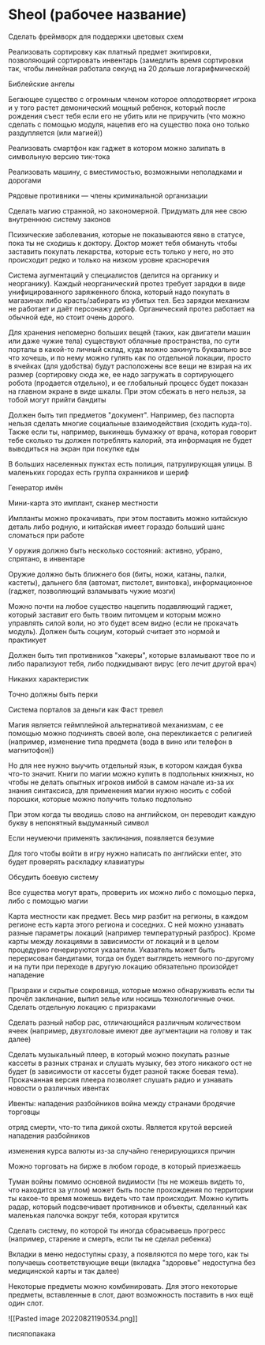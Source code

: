 # Sheol (рабочее название)

Сделать фреймворк для поддержки цветовых схем

Реализовать сортировку как платный предмет экипировки, позволяющий сортировать инвентарь (замедлить время сортировки так, чтобы линейная работала секунд на 20 дольше логарифмической)

Библейские ангелы

Бегающее существо с огромным членом которое оплодотворяет игрока и у того растет демонический мощный ребенок, который после рождения съест тебя если его не убить или не приручить (что можно сделать с помощью модуля, нацепив его на существо пока оно только раздупляется (или магией))

Реализовать смартфон как гаджет в котором можно залипать в символьную версию тик-тока

Реализовать машину, с вместимостью, возможными неполадками и дорогами

Рядовые противники — члены криминальной организации

Сделать магию странной, но закономерной. Придумать для нее свою внутреннюю систему законов

Психические заболевания, которые не показываются явно в статусе, пока ты не сходишь к доктору. Доктор может тебя обмануть чтобы заставить покупать лекарства, которые есть только у него, но это происходит редко и только на низком уровне красноречия

Система аугментаций у специалистов (делится на органику и неорганику). Каждый неорганический протез требует зарядки в виде унифицированного заряженного блока, который надо покупать в магазинах либо красть/забирать из убитых тел. Без зарядки механизм не работает и даёт персонажу дебаф. Органический протез работает на обычной еде, но стоит очень дорого.

Для хранения непомерно больших вещей (таких, как двигатели машин или даже чужие тела) существуют облачные пространства, по сути порталы в какой-то личный склад, куда можно закинуть буквально все что хочешь, и по нему можно гулять как по отдельной локации, просто в ячейках (для удобства) будут расположены все вещи не взирая на их размер (сортировку сюда же, ее надо загружать в сортирующего робота (продается отдельно), и ее глобальный процесс будет показан на главном экране в виде шкалы. При этом сбежать в него нельзя, за тобой могут прийти бандиты

Должен быть тип предметов "документ". Например, без паспорта нельзя сделать многие социальные взаимодействия (сходить куда-то). Также если ты, например, выкинешь бумажку от врача, которая говорит тебе сколько ты должен потреблять калорий, эта информация не будет выводиться на экран при покупке еды

В больших населенных пунктах есть полиция, патрулирующая улицы. В маленьких городах есть группа охранников и шериф

Генератор имён

Мини-карта это имплант, сканер местности

Импланты можно прокачивать, при этом поставить можно китайскую деталь либо родную, и китайская имеет гораздо больший шанс сломаться при работе

У оружия должно быть несколько состояний: активно, убрано, спрятано, в инвентаре

Оружие должно быть ближнего боя (биты, ножи, катаны, палки, кастеты), дальнего бля (автомат, пистолет, винтовка), информационное (гаджет, позволяющий взламывать чужие мозги)

Можно почти на любое существо нацепить подавляющий гаджет, который заставит его быть твоим питомцем и которым можно управлять силой воли, но это будет всем видно (если не прокачать модуль). Должен быть социум, который считает это нормой и практикует

Должен быть тип противников "хакеры", которые взламывают твое по и либо парализуют тебя, либо подкидывают вирус (его лечит другой врач)

Никаких характеристик

Точно должны быть перки

Система порталов за деньги как Фаст тревел

Магия является геймплейной альтернативой механизмам, с ее помощью можно подчинять своей воле, она перекликается с религией (например, изменение типа предмета (вода в вино или телефон в магнитофон))

Но для нее нужно выучить отдельный язык, в котором каждая буква что-то значит. Книги по магии можно купить в подпольных книжных, но чтобы не делать опытных игроков имбой в самом начале из-за их знания синтаксиса, для применения магии нужно носить с собой порошки, которые можно получить только подпольно

При этом когда ты вводишь слово на английском, он переводит каждую букву в непонятный выдуманный символ

Если неумеючи применять заклинания, появляется безумие

Для того чтобы войти в игру нужно написать по английски enter, это будет проверять раскладку клавиатуры

Обсудить боевую систему

Все существа могут врать, проверить их можно либо с помощью перка, либо с помощью магии

Карта местности как предмет. Весь мир разбит на регионы, в каждом регионе есть карта этого региона и соседних. С ней можно узнавать разные параметры локаций (например температурный разброс). Кроме карты между локациями в зависимости от локаций и в целом процедурно генерируются указатели. Указатель может быть перерисован бандитами, тогда он будет выглядеть немного по-другому и на пути при переходе в другую локацию обязательно произойдет нападение

Призраки и скрытые сокровища, которые можно обнаруживать если ты прочёл заклинание, выпил зелье или носишь технологичные очки. Сделать отдельную локацию с призраками

Сделать разный набор рас, отличающийся различным количеством ячеек (например, двухголовые имеют две аугментации на голову и так далее)

Сделать музыкальный плеер, в который можно покупать разные кассеты в разных странах и слушать музыку, без этого никакого ост не будет (в зависимости от кассеты будет разной также боевая тема). Прокачанная версия плеера позволяет слушать радио и узнавать новости о различных ивентах

Ивенты:
‌нападения разбойников
‌война между странами
‌бродячие торговцы

‌отряд смерти, что-то типа дикой охоты. Является крутой версией нападения разбойников

‌изменения курса валюты из-за случайно генерирующихся причин

Можно торговать на бирже в любом городе, в который приезжаешь

Туман войны помимо основной видимости (ты не можешь видеть то, что находится за углом) может быть после прохождения по территории ты какое-то время можешь видеть что там происходит. Можно купить радар, который подсвечивает противников и объекты, сделанный как маленькая палочка вокруг тебя, которая крутится

Сделать систему, по которой ты иногда сбрасываешь прогресс (например, старение и смерть, если ты не сделал ребенка)

Вкладки в меню недоступны сразу, а появляются по мере того, как ты получаешь соответствующие вещи (вкладка "здоровье" недоступна без медицинской карты и так далее)

Некоторые предметы можно комбинировать. Для этого некоторые предметы, вставленные в слот, дают возможность поставить в них ещё один слот.

![[Pasted image 20220821190534.png]]

писяпопакака